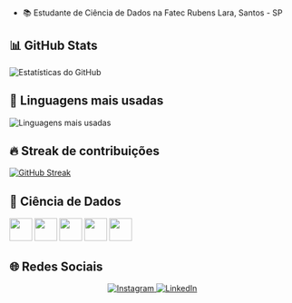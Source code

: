 - 📚 Estudante de Ciência de Dados na Fatec Rubens Lara, Santos - SP
  
## 📊 GitHub Stats
![Estatísticas do GitHub](https://github-readme-stats.vercel.app/api?username=lkaykymar&show_icons=true&theme=radical)

## 🧠 Linguagens mais usadas
![Linguagens mais usadas](https://github-readme-stats.vercel.app/api/top-langs/?username=lkaykymar&layout=compact&theme=radical)

## 🔥 Streak de contribuições
[![GitHub Streak](https://streak-stats.demolab.com/?user=lkaykymar&theme=radical)](https://git.io/streak-stats)

## 🔬 Ciência de Dados

<p>
  <img src="https://cdn.jsdelivr.net/gh/devicons/devicon/icons/python/python-original.svg" width="40" height="40"/>
  <img src="https://cdn.jsdelivr.net/gh/devicons/devicon/icons/r/r-original.svg" width="40" height="40"/>
  <img src="https://cdn.jsdelivr.net/gh/devicons/devicon/icons/pandas/pandas-original.svg" width="40" height="40"/>
  <img src="https://cdn.jsdelivr.net/gh/devicons/devicon/icons/numpy/numpy-original.svg" width="40" height="40"/>
  <img src="https://cdn.jsdelivr.net/gh/devicons/devicon/icons/jupyter/jupyter-original.svg" width="40" height="40"/>
</p>

## 🌐 Redes Sociais

<div align="center">
  <a href="https://www.instagram.com/lkaykymar/" target="_blank">
    <img src="https://img.shields.io/badge/Instagram-E4405F?style=for-the-badge&logo=instagram&logoColor=white" alt="Instagram">
  </a>
  <a href="https://www.linkedin.com/in/kayky-lourenco/" target="_blank">
    <img src="https://img.shields.io/badge/LinkedIn-0077B5?style=for-the-badge&logo=linkedin&logoColor=white" alt="LinkedIn">
  </a>
</div>
